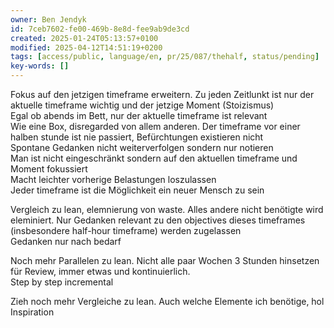 ```yaml
---
owner: Ben Jendyk
id: 7ceb7602-fe00-469b-8e8d-fee9ab9de3cd
created: 2025-01-24T05:13:57+0100
modified: 2025-04-12T14:51:19+0200
tags: [access/public, language/en, pr/25/087/thehalf, status/pending]
key-words: []
---
```


Fokus auf den jetzigen timeframe erweitern. Zu jeden Zeitlunkt ist nur der aktuelle timeframe wichtig und der jetzige Moment (Stoizismus)  
Egal ob abends im Bett, nur der aktuelle timeframe ist relevant  
Wie eine Box, disregarded von allem anderen. Der timeframe vor einer halben stunde ist nie passiert, Befürchtungen existieren nicht  
Spontane Gedanken nicht weiterverfolgen sondern nur notieren  
Man ist nicht eingeschränkt sondern auf den aktuellen timeframe und Moment fokussiert  
Macht leichter vorherige Belastungen loszulassen  
Jeder timeframe ist die Möglichkeit ein neuer Mensch zu sein 

Vergleich zu lean, elemnierung von waste. Alles andere nicht benötigte wird eleminiert. Nur Gedanken relevant zu den objectives dieses timeframes (insbesondere half-hour timeframe) werden zugelassen  
Gedanken nur nach bedarf 

Noch mehr Parallelen zu lean. Nicht alle paar Wochen 3 Stunden hinsetzen für Review, immer etwas und kontinuierlich.  
Step by step incremental

Zieh noch mehr Vergleiche zu lean. Auch welche Elemente ich benötige, hol Inspiration
